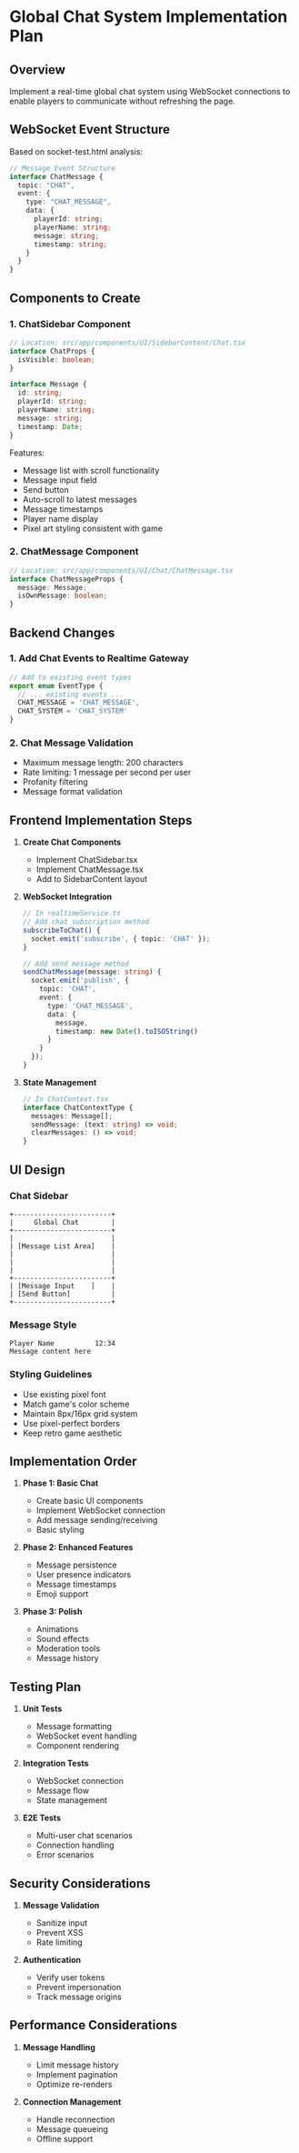 # Global Chat System Implementation Plan

## Overview
Implement a real-time global chat system using WebSocket connections to enable players to communicate without refreshing the page.

## WebSocket Event Structure
Based on socket-test.html analysis:

```typescript
// Message Event Structure
interface ChatMessage {
  topic: "CHAT",
  event: {
    type: "CHAT_MESSAGE",
    data: {
      playerId: string;
      playerName: string;
      message: string;
      timestamp: string;
    }
  }
}
```

## Components to Create

### 1. ChatSidebar Component
```typescript
// Location: src/app/components/UI/SidebarContent/Chat.tsx
interface ChatProps {
  isVisible: boolean;
}

interface Message {
  id: string;
  playerId: string;
  playerName: string;
  message: string;
  timestamp: Date;
}
```

Features:
- Message list with scroll functionality
- Message input field
- Send button
- Auto-scroll to latest messages
- Message timestamps
- Player name display
- Pixel art styling consistent with game

### 2. ChatMessage Component
```typescript
// Location: src/app/components/UI/Chat/ChatMessage.tsx
interface ChatMessageProps {
  message: Message;
  isOwnMessage: boolean;
}
```

## Backend Changes

### 1. Add Chat Events to Realtime Gateway
```typescript
// Add to existing event types
export enum EventType {
  // ... existing events ...
  CHAT_MESSAGE = 'CHAT_MESSAGE',
  CHAT_SYSTEM = 'CHAT_SYSTEM'
}
```

### 2. Chat Message Validation
- Maximum message length: 200 characters
- Rate limiting: 1 message per second per user
- Profanity filtering
- Message format validation

## Frontend Implementation Steps

1. **Create Chat Components**
   - Implement ChatSidebar.tsx
   - Implement ChatMessage.tsx
   - Add to SidebarContent layout

2. **WebSocket Integration**
   ```typescript
   // In realtimeService.ts
   // Add chat subscription method
   subscribeToChat() {
     socket.emit('subscribe', { topic: 'CHAT' });
   }

   // Add send message method
   sendChatMessage(message: string) {
     socket.emit('publish', {
       topic: 'CHAT',
       event: {
         type: 'CHAT_MESSAGE',
         data: {
           message,
           timestamp: new Date().toISOString()
         }
       }
     });
   }
   ```

3. **State Management**
   ```typescript
   // In ChatContext.tsx
   interface ChatContextType {
     messages: Message[];
     sendMessage: (text: string) => void;
     clearMessages: () => void;
   }
   ```

## UI Design

### Chat Sidebar
```
+------------------------+
|     Global Chat        |
+------------------------+
|                        |
| [Message List Area]    |
|                        |
|                        |
|                        |
+------------------------+
| [Message Input    ]    |
| [Send Button]          |
+------------------------+
```

### Message Style
```
Player Name          12:34
Message content here
```

### Styling Guidelines
- Use existing pixel font
- Match game's color scheme
- Maintain 8px/16px grid system
- Use pixel-perfect borders
- Keep retro game aesthetic

## Implementation Order

1. **Phase 1: Basic Chat**
   - Create basic UI components
   - Implement WebSocket connection
   - Add message sending/receiving
   - Basic styling

2. **Phase 2: Enhanced Features**
   - Message persistence
   - User presence indicators
   - Message timestamps
   - Emoji support

3. **Phase 3: Polish**
   - Animations
   - Sound effects
   - Moderation tools
   - Message history

## Testing Plan

1. **Unit Tests**
   - Message formatting
   - WebSocket event handling
   - Component rendering

2. **Integration Tests**
   - WebSocket connection
   - Message flow
   - State management

3. **E2E Tests**
   - Multi-user chat scenarios
   - Connection handling
   - Error scenarios

## Security Considerations

1. **Message Validation**
   - Sanitize input
   - Prevent XSS
   - Rate limiting

2. **Authentication**
   - Verify user tokens
   - Prevent impersonation
   - Track message origins

## Performance Considerations

1. **Message Handling**
   - Limit message history
   - Implement pagination
   - Optimize re-renders

2. **Connection Management**
   - Handle reconnection
   - Message queueing
   - Offline support 